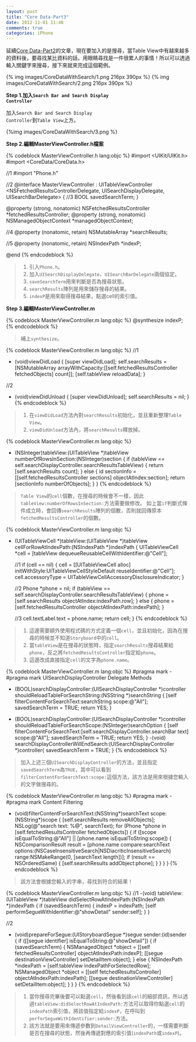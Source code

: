 ```yaml
---
layout: post
title: "Core Data-Part3"
date: 2012-11-01 11:48
comments: true
categories: iPhone
---
```


延續[Core Data-Part2](http://lighter.tw/blog/2012/06/02/core-data-part2/)的文章，現在要加入的是搜尋，當Table View中有越來越多的資料後，要尋找某比資料的話，用眼睛尋找是一件很累人的事情！所以可以透過輸入關鍵字來搜尋，接下來就來完成這個範例。

{% img images/CoreDataWithSearch/1.png 216px 390px %}
{% img images/CoreDataWithSearch/2.png 216px 390px %}

<!-- more -->

**Step 1.加入<code>Search Bar and Search Display Controller</code>**

加入<code>Search Bar and Search Display Controller</code>到<code>Table View</code>上方。

{%img images/CoreDataWithSearch/3.png %}

**Step 2.編輯MasterViewController.h檔案**

{% codeblock MasterViewController.h lang:objc %}
#import <UIKit/UIKit.h>
#import <CoreData/CoreData.h>

//1
#import "Phone.h"

//2
@interface MasterViewController : UITableViewController 
<NSFetchedResultsControllerDelegate, UISearchDisplayDelegate, UISearchBarDelegate>
{
  //3
  BOOL savedSearchTerm;
}

@property (strong, nonatomic) NSFetchedResultsController *fetchedResultsController;
@property (strong, nonatomic) NSManagedObjectContext *managedObjectContext;

//4
@property (nonatomic, retain) NSMutableArray *searchResults;

//5
@property (nonatomic, retain) NSIndexPath *indexP;

@end
{% endcodeblock %}

> 1.	引入<code>Phone.h</code>。
> 2.	加入<code>UISearchDisplayDelegate</code>、<code>UISearchBarDelegate</code>兩個協定。
> 3.	<code>saveSearchTerm</code>用來判斷是否為搜尋狀態。
> 4.	<code>searchResults</code>陣列是用來儲存搜尋的結果。
> 5.	<code>indexP</code>是用來取得搜尋結果，點選cell的索引值。

**Step 3.編輯MasterViewController.m**

{% codeblock MasterViewController.m lang:objc %}
@synthesize indexP;
{% endcodeblock %}

> 補上<code>synthesize</code>。

{% codeblock MasterViewController.m lang:objc %}
//1
- (void)viewDidLoad
{
    [super viewDidLoad];
    self.searchResults = [NSMutableArray arrayWithCapacity:[[self.fetchedResultsController fetchedObjects] count]];
    [self.tableView reloadData];
}

//2
- (void)viewDidUnload
{
    [super viewDidUnload];
    self.searchResults = nil;
}
{% endcodeblock %}

> 1.	在`viewDidLoad`方法內對`searchResults`初始化，並且重新整理`Table View`。
> 2.	`viewDidUnload`方法內，將`searchResults`釋放掉。

{% codeblock MasterViewController.m lang:objc %}
- (NSInteger)tableView:(UITableView *)tableView numberOfRowsInSection:(NSInteger)section
{
  if (tableView == self.searchDisplayController.searchResultsTableView) {
    return [self.searchResults count];
  }
  else {
    id <NSFetchedResultsSectionInfo> sectionInfo = [[self.fetchedResultsController sections] objectAtIndex:section];
    return [sectionInfo numberOfObjects];
  }
}
{% endcodeblock %}

> `Table View`的`cell`個數，在搜尋的時候會不一樣，因此`tableView:numberOfRowsInSection:`方法需要做修改。 
> 如上當`if`判斷式條件成立時，會回傳`searchResults`陣列的個數，否則就回傳原本`fetchedResultsController`的個數。

{% codeblock MasterViewController.m lang:objc %}
- (UITableViewCell *)tableView:(UITableView *)tableView cellForRowAtIndexPath:(NSIndexPath *)indexPath
{
    UITableViewCell *cell = [tableView dequeueReusableCellWithIdentifier:@"Cell"];
	
    //1
    if (cell == nil) {
      cell = [[UITableViewCell alloc] initWithStyle:UITableViewCellStyleDefault reuseIdentifier:@"Cell"];
      cell.accessoryType = UITableViewCellAccessoryDisclosureIndicator;
    }
	
    //2
    Phone *phone = nil;
    if (tableView == self.searchDisplayController.searchResultsTableView)
    {
      phone = [self.searchResults objectAtIndex:indexPath.row];
    }
    else
    {
      phone = [self.fetchedResultsController objectAtIndexPath:indexPath];
    }

    //3
    cell.textLabel.text = phone.name;
    return cell;
}
{% endcodeblock %}

> 1.	這邊需要額外使用程式碼的方式定義一個`cell`，並且初始化，因為在搜尋的時候並不知道`Storyboard`中的`cell`。
> 2.	當`tableView`是在搜尋的狀態時，指定`searchResults`搜尋結果給`phone`，反之將`fetchedResultsController`指定給`phone`。
> 3.	這邊改成直接指定`cell`的文字為`phone.name`。

{% codeblock MasterViewController.m lang:objc %}
#pragma mark -
#pragma mark UISearchDisplayController Delegate Methods

- (BOOL)searchDisplayController:(UISearchDisplayController *)controller shouldReloadTableForSearchString:(NSString *)searchString
{
  [self filterContentForSearchText:searchString scope:@"All"];
  savedSearchTerm = TRUE;
  return YES;
}

- (BOOL)searchDisplayController:(UISearchDisplayController *)controller shouldReloadTableForSearchScope:(NSInteger)searchOption
{
  [self filterContentForSearchText:[self.searchDisplayController.searchBar text] scope:@"All"];
  savedSearchTerm = TRUE;
  return YES;
}
-(void) searchDisplayControllerWillEndSearch:(UISearchDisplayController *)controller{
  savedSearchTerm = TRUE;
}
{% endcodeblock %}

> 加入上述三個`UISearchDisplayController`的方法，並且指定`savedSearchTerm`為`TRUE`，其中可以看到`filterContentForSearchText:scope:`這個方法，該方法是用來根據您輸入的文字做搜尋的。

{% codeblock MasterViewController.m lang:objc %}
#pragma mark -
#pragma mark Content Filtering

- (void)filterContentForSearchText:(NSString*)searchText scope:(NSString*)scope
{
	[self.searchResults removeAllObjects];
  NSLog(@"search text: %@", searchText);
	for (Phone *phone in [self.fetchedResultsController fetchedObjects])
	{
		if ([scope isEqualToString:@"All"] || [phone.name isEqualToString:scope])
		{
			NSComparisonResult result = [phone.name compare:searchText
                                             options:(NSCaseInsensitiveSearch|NSDiacriticInsensitiveSearch)
                                               range:NSMakeRange(0, [searchText length])];
      if (result == NSOrderedSame)
			{
				[self.searchResults addObject:phone];
      }
		}
	}
}
{% endcodeblock %}

> 該方法會根據您輸入的字串，尋找到符合的結果！

{% codeblock MasterViewController.m lang:objc %}
//1
-(void) tableView:(UITableView *)tableView didSelectRowAtIndexPath:(NSIndexPath *)indexPath
{
  if (savedSearchTerm) {
    indexP = indexPath;
    [self performSegueWithIdentifier:@"showDetail" sender:self];
  }
}

//2
- (void)prepareForSegue:(UIStoryboardSegue *)segue sender:(id)sender
{
    if ([[segue identifier] isEqualToString:@"showDetail"]) {
      if (savedSearchTerm) {
        NSManagedObject *object = [[self fetchedResultsController] objectAtIndexPath:indexP];
        [[segue destinationViewController] setDetailItem:object];
      } else {
        NSIndexPath *indexPath = [self.tableView indexPathForSelectedRow];
        NSManagedObject *object = [[self fetchedResultsController] objectAtIndexPath:indexPath];
        [[segue destinationViewController] setDetailItem:object];
      }
    }
}
{% endcodeblock %}

> 1.	當你搜尋完畢後要可以點選`cell`，然後看到該`cell`的細部資訊，所以透過`tableView:didSelectRowAtIndexPath:`方法可以取得你點選`cell`的`indexPath`索引值，將該值指定給`indexP`，在呼叫到`perforSegueWithIdentifier:sender:`方法。
> 2.	該方法就是要用來傳遞參數到`DetailViewController`的，一樣需要判斷是否在搜尋的狀態，然後再傳遞對應的索引值(`indexPath`或`indexP`)。